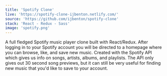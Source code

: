```yaml
---
title: 'Spotify Clone'
live: 'https://spotify-clone-ijbenton.netlify.com/'
source: 'https://github.com/ijbenton/spotify-clone'
stack: 'React - Redux - Sass'
image: 'spotify.png'
---
```


A full fledged Spotify music player clone built with React/Redux. After logging in to your Spotify account you will be directed to a homepage where you can browse, like, and save new music. Created with the Spotify API which gives us info on songs, artists, albums, and playlists. The API only gives out 30 second song previews, but it can still be very useful for finding new music that you'd like to save to your account.